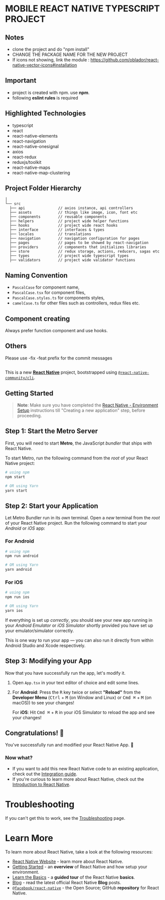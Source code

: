# MOBILE REACT NATIVE TYPESCRIPT PROJECT

## Notes

- clone the project and do "npm install"
- CHANGE THE PACKAGE NAME FOR THE NEW PROJECT
- If icons not showing, link the module : https://github.com/oblador/react-native-vector-icons#installation

## Important

- project is created with npm. use **npm**.
- following **eslint rules** is required

## Highlighted Technologies

- typescript
- react
- react-native-elements
- react-navigation
- react-native-onesignal
- axios
- react-redux
- reduxjs/toolkit
- react-native-maps
- react-native-map-clustering

## Project Folder Hierarchy

    │
    └── src
      ├── api               // axios instance, api controllers
      ├── assets            // things like image, icon, font etc
      ├── components        // reusable components
      ├── helpers           // project wide helper functions
      ├── hooks             // project wide react hooks
      ├── interface         // interfaces & types
      ├── locales           // translations
      ├── navigation        // navigation configuration for pages
      ├── pages             // pages to be showed by react-navigation
      ├── providers         // components that initializes libraries
      ├── store             // redux storage, actions, reducers, sagas etc
      ├── types             // project wide typescript types
      ├── validators        // project wide validator functions

## Naming Convention

- `PascalCase` for component name,
- `PascalCase.tsx` for component files,
- `PascalCase.styles.ts` for components styles,
- `camelCase.ts` for other files such as controllers, redux files etc.

## Component creating

Always prefer function component and use hooks.

## Others

Please use -fix -feat prefix for the commit messages

##

This is a new [**React Native**](https://reactnative.dev) project, bootstrapped using [`@react-native-community/cli`](https://github.com/react-native-community/cli).

## Getting Started

> **Note**: Make sure you have completed the [React Native - Environment Setup](https://reactnative.dev/docs/environment-setup) instructions till "Creating a new application" step, before proceeding.

## Step 1: Start the Metro Server

First, you will need to start **Metro**, the JavaScript _bundler_ that ships _with_ React Native.

To start Metro, run the following command from the _root_ of your React Native project:

```bash
# using npm
npm start

# OR using Yarn
yarn start
```

## Step 2: Start your Application

Let Metro Bundler run in its _own_ terminal. Open a _new_ terminal from the _root_ of your React Native project. Run the following command to start your _Android_ or _iOS_ app:

### For Android

```bash
# using npm
npm run android

# OR using Yarn
yarn android
```

### For iOS

```bash
# using npm
npm run ios

# OR using Yarn
yarn ios
```

If everything is set up _correctly_, you should see your new app running in your _Android Emulator_ or _iOS Simulator_ shortly provided you have set up your emulator/simulator correctly.

This is one way to run your app — you can also run it directly from within Android Studio and Xcode respectively.

## Step 3: Modifying your App

Now that you have successfully run the app, let's modify it.

1. Open `App.tsx` in your text editor of choice and edit some lines.
2. For **Android**: Press the <kbd>R</kbd> key twice or select **"Reload"** from the **Developer Menu** (<kbd>Ctrl</kbd> + <kbd>M</kbd> (on Window and Linux) or <kbd>Cmd ⌘</kbd> + <kbd>M</kbd> (on macOS)) to see your changes!

   For **iOS**: Hit <kbd>Cmd ⌘</kbd> + <kbd>R</kbd> in your iOS Simulator to reload the app and see your changes!

## Congratulations! :tada:

You've successfully run and modified your React Native App. :partying_face:

### Now what?

- If you want to add this new React Native code to an existing application, check out the [Integration guide](https://reactnative.dev/docs/integration-with-existing-apps).
- If you're curious to learn more about React Native, check out the [Introduction to React Native](https://reactnative.dev/docs/getting-started).

# Troubleshooting

If you can't get this to work, see the [Troubleshooting](https://reactnative.dev/docs/troubleshooting) page.

# Learn More

To learn more about React Native, take a look at the following resources:

- [React Native Website](https://reactnative.dev) - learn more about React Native.
- [Getting Started](https://reactnative.dev/docs/environment-setup) - an **overview** of React Native and how setup your environment.
- [Learn the Basics](https://reactnative.dev/docs/getting-started) - a **guided tour** of the React Native **basics**.
- [Blog](https://reactnative.dev/blog) - read the latest official React Native **Blog** posts.
- [`@facebook/react-native`](https://github.com/facebook/react-native) - the Open Source; GitHub **repository** for React Native.
